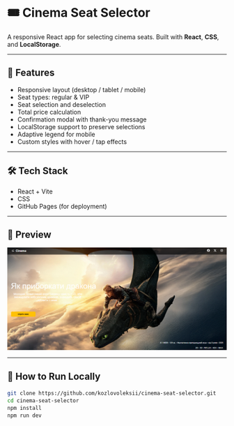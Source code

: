 # 🎟️ Cinema Seat Selector

A responsive React app for selecting cinema seats. Built with **React**, **CSS**, and **LocalStorage**.

---

## 🚀 Features

- Responsive layout (desktop / tablet / mobile)
- Seat types: regular & VIP
- Seat selection and deselection
- Total price calculation
- Confirmation modal with thank-you message
- LocalStorage support to preserve selections
- Adaptive legend for mobile
- Custom styles with hover / tap effects

---

## 🛠️ Tech Stack

- React + Vite
- CSS
- GitHub Pages (for deployment)

---

## 📸 Preview

![Preview](public/assets/preview.png)

---

## 📁 How to Run Locally

```bash
git clone https://github.com/kozlovoleksii/cinema-seat-selector.git
cd cinema-seat-selector
npm install
npm run dev
